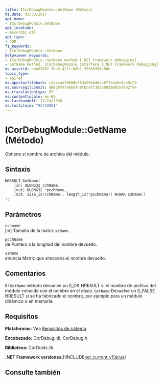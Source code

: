 ```yaml
---
title: ICorDebugModule::GetName (Método)
ms.date: 03/30/2017
api_name:
- ICorDebugModule.GetName
api_location:
- mscordbi.dll
api_type:
- COM
f1_keywords:
- ICorDebugModule::GetName
helpviewer_keywords:
- ICorDebugModule::GetName method [.NET Framework debugging]
- GetName method, ICorDebugModule interface [.NET Framework debugging]
ms.assetid: db499637-7ba9-421e-b8b1-35856995e80b
topic_type:
- apiref
ms.openlocfilehash: c2aecadf8688e763a69bd40ca877e44bc0ce5c29
ms.sourcegitcommit: d8020797a6657d0fbbdff362b80300815f682f94
ms.translationtype: MT
ms.contentlocale: es-ES
ms.lasthandoff: 11/24/2020
ms.locfileid: "95710051"
---
```

# <a name="icordebugmodulegetname-method"></a>ICorDebugModule::GetName (Método)

Obtiene el nombre de archivo del módulo.  
  
## <a name="syntax"></a>Sintaxis  
  
```cpp
HRESULT GetName(  
    [in] ULONG32 cchName,  
    [out] ULONG32 *pcchName,  
    [out, size_is(cchName), length_is(*pcchName)] WCHAR szName[]  
);  
```  
  
## <a name="parameters"></a>Parámetros  

 `cchname`  
 [in] Tamaño de la matriz `szName`.  
  
 `pcchName`  
 de Puntero a la longitud del nombre devuelto.  
  
 `szName`  
 enuncia Matriz que almacena el nombre devuelto.  
  
## <a name="remarks"></a>Comentarios  

 El `GetName` método devuelve un S_OK HRESULT si el nombre de archivo del módulo coincide con el nombre en el disco. `GetName` Devuelve un S_FALSE HRESULT si se ha fabricado el nombre, por ejemplo para un módulo dinámico o en memoria.  
  
## <a name="requirements"></a>Requisitos  

 **Plataformas:** Vea [Requisitos de sistema](../../get-started/system-requirements.md).  
  
 **Encabezado:** CorDebug.idl, CorDebug.h  
  
 **Biblioteca:** CorGuids.lib  
  
 **.NET Framework versiones:**[!INCLUDE[net_current_v10plus](../../../../includes/net-current-v10plus-md.md)]  
  
## <a name="see-also"></a>Consulte también
